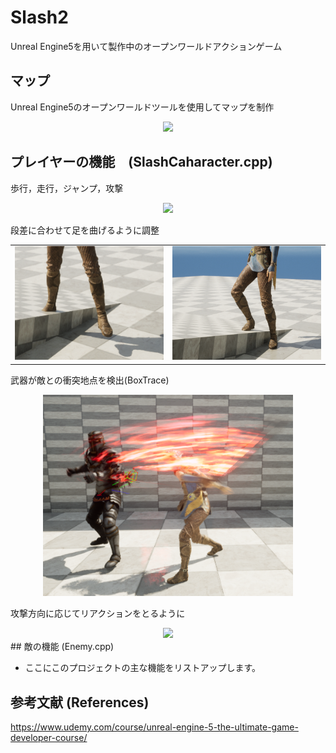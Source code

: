 # Slash2
Unreal Engine5を用いて製作中のオープンワールドアクションゲーム


## マップ 
Unreal Engine5のオープンワールドツールを使用してマップを制作
<div align="center">
<img src="./Source/Slash2/Image/mapFly.gif" width="400">
</div>




## プレイヤーの機能　(SlashCaharacter.cpp)
歩行，走行，ジャンプ，攻撃

<div align="center">
<img src="./Source/Slash2/Image/PlayerAction_AdobeExpress.gif" width="400">
</div>

段差に合わせて足を曲げるように調整

<div align="center">
  <table>
    <tr>
      <td><img src="./Source/Slash2/Image/floatingFoot.png" width="400"></td>
      <td><img src="./Source/Slash2/Image/groundFoot.png" width="400"></td>
    </tr>
  </table>
</div>

武器が敵との衝突地点を検出(BoxTrace)

<div align="center">
<img src="./Source/Slash2/Image/impactPoint.png" width="400">
</div>

攻撃方向に応じてリアクションをとるように

<div align="center">
<img src="./Source/Slash2/Image/hitReact.gif" width="400">
</div>
## 敵の機能 (Enemy.cpp)

- ここにこのプロジェクトの主な機能をリストアップします。

## 参考文献 (References)
https://www.udemy.com/course/unreal-engine-5-the-ultimate-game-developer-course/


